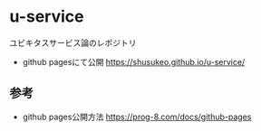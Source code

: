 # u-service
ユビキタスサービス論のレポジトリ
* github pagesにて公開
https://shusukeo.github.io/u-service/

## 参考
* github pages公開方法 https://prog-8.com/docs/github-pages
